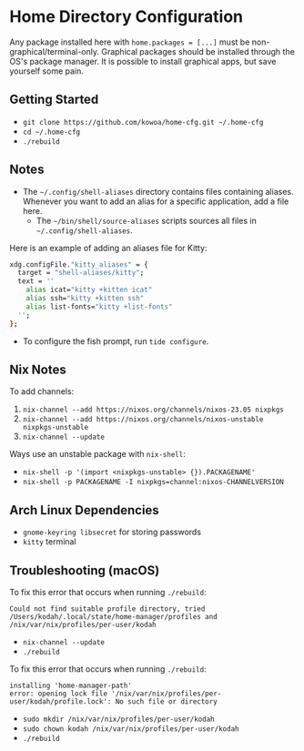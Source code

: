 # Home Directory Configuration

Any package installed here with `home.packages = [...]` must be non-graphical/terminal-only.
Graphical packages should be installed through the OS's package manager.
It is possible to install graphical apps, but save yourself some pain.

## Getting Started

- `git clone https://github.com/kowoa/home-cfg.git ~/.home-cfg`
- `cd ~/.home-cfg`
- `./rebuild`

## Notes

- The `~/.config/shell-aliases` directory contains files containing aliases.
  Whenever you want to add an alias for a specific application, add a file here.
  - The `~/bin/shell/source-aliases` scripts sources all files in `~/.config/shell-aliases`.

Here is an example of adding an aliases file for Kitty:
```bash
xdg.configFile."kitty_aliases" = {
  target = "shell-aliases/kitty";
  text = ''
    alias icat="kitty +kitten icat"
    alias ssh="kitty +kitten ssh"
    alias list-fonts="kitty +list-fonts"
  '';
};
```

- To configure the fish prompt, run `tide configure`.

## Nix Notes

To add channels:
1. `nix-channel --add https://nixos.org/channels/nixos-23.05 nixpkgs`
1. `nix-channel --add https://nixos.org/channels/nixos-unstable nixpkgs-unstable`
1. `nix-channel --update`

Ways use an unstable package with `nix-shell`:
- `nix-shell -p '(import <nixpkgs-unstable> {}).PACKAGENAME'`
- `nix-shell -p PACKAGENAME -I nixpkgs=channel:nixos-CHANNELVERSION`

## Arch Linux Dependencies

- `gnome-keyring libsecret` for storing passwords
- `kitty` terminal

## Troubleshooting (macOS)

To fix this error that occurs when running `./rebuild`:
```
Could not find suitable profile directory, tried /Users/kodah/.local/state/home-manager/profiles and /nix/var/nix/profiles/per-user/kodah
```
- `nix-channel --update`
- `./rebuild`

To fix this error that occurs when running `./rebuild`:
```
installing 'home-manager-path'
error: opening lock file '/nix/var/nix/profiles/per-user/kodah/profile.lock': No such file or directory
```
- `sudo mkdir /nix/var/nix/profiles/per-user/kodah`
- `sudo chown kodah /nix/var/nix/profiles/per-user/kodah`
- `./rebuild`


